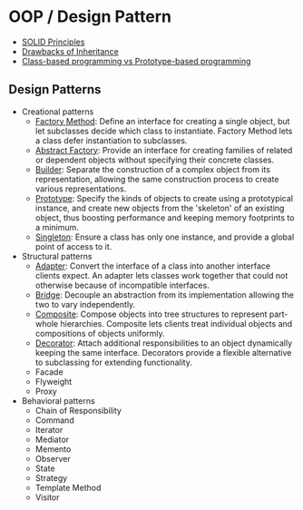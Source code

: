 # OOP / Design Pattern

- [SOLID Principles](solid.md)
- [Drawbacks of Inheritance](drawbacks-of-inheritance.md)
- [Class-based programming vs Prototype-based programming](class-vs-prototype.md)

## Design Patterns

- Creational patterns
  - [Factory Method](creational-factory-method.md): Define an interface for creating a single object, but let subclasses decide which class to instantiate. Factory Method lets a class defer instantiation to subclasses.
  - [Abstract Factory](creational-abstract-factory.md): Provide an interface for creating families of related or dependent objects without specifying their concrete classes.
  - [Builder](creational-builder.md): Separate the construction of a complex object from its representation, allowing the same construction process to create various representations.
  - [Prototype](creational-prototype.md): Specify the kinds of objects to create using a prototypical instance, and create new objects from the 'skeleton' of an existing object, thus boosting performance and keeping memory footprints to a minimum.
  - [Singleton](creational-singleton.md): Ensure a class has only one instance, and provide a global point of access to it.
- Structural patterns
  - [Adapter](structural-adapter.md): Convert the interface of a class into another interface clients expect. An adapter lets classes work together that could not otherwise because of incompatible interfaces.
  - [Bridge](structural-bridge.md): Decouple an abstraction from its implementation allowing the two to vary independently.
  - [Composite](structural-composite.md): Compose objects into tree structures to represent part-whole hierarchies. Composite lets clients treat individual objects and compositions of objects uniformly.
  - [Decorator](structural-decorator.md): Attach additional responsibilities to an object dynamically keeping the same interface. Decorators provide a flexible alternative to subclassing for extending functionality.
  - Facade
  - Flyweight
  - Proxy
- Behavioral patterns
  - Chain of Responsibility
  - Command
  - Iterator
  - Mediator
  - Memento
  - Observer
  - State
  - Strategy
  - Template Method
  - Visitor
